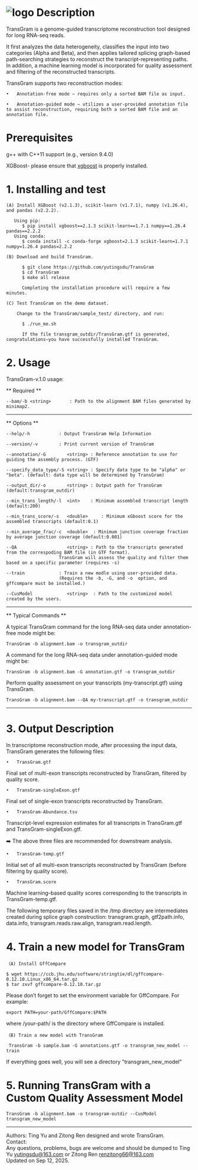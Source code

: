 ![logo](transgram.png)
Description
================

TransGram is a genome-guided transcriptome reconstruction tool designed for long RNA-seq reads. 

It first analyzes the data heterogeneity, classifies the input into two categories (Alpha and Beta), and then applies tailored splicing graph-based path-searching strategies to reconstruct the transcript-representing paths. In addition, a machine learning model is incorporated for quality assessment and filtering of the reconstructed transcripts.

TransGram supports two reconstruction modes:

	•	Annotation-free mode — requires only a sorted BAM file as input.
	
	•	Annotation-guided mode — utilizes a user-provided annotation file to assist reconstruction, requiring both a sorted BAM file and an annotation file.

Prerequisites
================

g++ with C++11 support (e.g., version 9.4.0)
	
XGBoost- please ensure that [xgboost][xgboost] is properly installed.

  
# 1. Installing and test

    
    (A) Install XGBoost (v2.1.3), scikit-learn (v1.7.1), numpy (v1.26.4), and pandas (v2.2.2).
   
       Using pip:
          $ pip install xgboost==2.1.3 scikit-learn==1.7.1 numpy==1.26.4 pandas==2.2.2
       Using conda:
          $ conda install -c conda-forge xgboost=2.1.3 scikit-learn=1.7.1 numpy=1.26.4 pandas=2.2.2
          
    (B) Download and build TransGram.
    
          $ git clone https://github.com/yutingsdu/TransGram 
          $ cd TransGram
          $ make all release
          
	      Completing the installation procedure will require a few minutes. 
	  
    (C) Test TransGram on the demo dataset.
        
        Change to the TransGram/sample_test/ directory, and run:
        
          $ ./run_me.sh
          
	      If the file transgram_outdir/TransGram.gtf is generated, congratulations—you have successfully installed TransGram.
      
        

# 2. Usage 


TransGram-v.1.0 usage:

** Required **


    --bam/-b <string>		: Path to the alignment BAM files generated by minimap2.

---------------------------------------------------------------------------

** Options **

    --help/-h			: Output TransGram Help Information

    --version/-v		: Print current version of TransGram

    --annotation/-G	       <string>	: Reference annotation to use for guiding the assembly process. (GTF)

    --specify_data_type/-S <string>	: Specify data type to be "alpha" or "beta". (default: data type will be determined by TransGram)

    --output_dir/-o        <string>	: Output path for TransGram (default:transgram_outdir)

    --min_trans_length/-l  <int>   	: Minimum assembled transcript length (default:200)

    --min_trans_score/-s   <double> 	: Minimum xGboost score for the assembled transcripts (default:0.1)

    --min_average_frac/-c  <double>  : Minimum junction coverage fraction by average junction coverage (default:0.001)

    --QA		           <string>	: Path to the transcripts generated from the correspoding BAM file (in GTF format).
				        TransGram will assess the quality and filter them based on a specific parameter (requires -s)

    --train 			: Train a new modle using user-provided data.
				        (Requires the -b, -G, and -o  option, and gffcompare must be installed.)

    --CusModel	           <string>  : Path to the customized model created by the users.

---------------------------------------------------------------------------

** Typical Commands **

A typical TransGram command for the long RNA-seq data under annotation-free mode might be:

    TransGram -b alignment.bam -o transgram_outdir
    
A command for the long RNA-seq data under annotation-guided mode might be:
    
    TransGram -b alignment.bam -G annotation.gtf -o transgram_outdir

Perform quality assessment on your transcripts (my-transcript.gtf) using TransGram.

    TransGram -b alignment.bam --QA my-transcript.gtf -o transgram_outdir

---------------------------------------------------------------------------

# 3. Output Description 

In transcriptome reconstruction mode, after processing the input data, TransGram generates the following files:

	•	TransGram.gtf
Final set of multi-exon transcripts reconstructed by TransGram, filtered by quality score.

	•	TransGram-singleExon.gtf
Final set of single-exon transcripts reconstructed by TransGram.

	•	TransGram-Abundance.tsv
Transcript-level expression estimates for all transcripts in TransGram.gtf and TransGram-singleExon.gtf.


➡️ The above three files are recommended for downstream analysis.

	•	TransGram-temp.gtf
Initial set of all multi-exon transcripts reconstructed by TransGram (before filtering by quality score).

	•	TransGram.score
Machine learning–based quality scores corresponding to the transcripts in TransGram-temp.gtf.

The following temporary files saved in the /tmp directory are intermediates created during splice graph construction: transgram.graph, gtf2path.info, data.info, transgram.reads.raw.align, transgram.read.length.

# 4. Train a new model for TransGram 

    （A) Install GffCompare
    
    $ wget https://ccb.jhu.edu/software/stringtie/dl/gffcompare-0.12.10.Linux_x86_64.tar.gz
    $ tar zxvf gffcompare-0.12.10.tar.gz
    
  Please don’t forget to set the environment variable for GffCompare. For example:

    export PATH=your-path/GffCompare:$PATH

  where /your-path/ is the directory where GffCompare is installed.

    （B) Train a new model with TransGram
    
     TransGram -b sample.bam -G annotations.gtf -o transgram_new_model --train
    
  If everything goes well, you will see a directory "transgram_new_model"

# 5. Running TransGram with a Custom Quality Assessment Model

    TransGram -b alignment.bam -o transgram-outdir --CusModel transgram_new_model

---------------------------------------------------------------------------

Authors: Ting Yu and Zitong Ren designed and wrote TransGram.<br>
Contact:<br>
Any questions, problems, bugs are welcome and should be dumped to Ting Yu <yutingsdu@163.com> or Zitong Ren <renzitong66@163.com> <br>
Updated on Sep 12, 2025. <br>

[xgboost]: https://github.com/dmlc/xgboost
[customized model]: https://github.com/yutingsdu/TransGram/tree/main/QA/train
